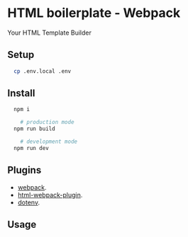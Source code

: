 
# HTML boilerplate - Webpack 

Your HTML Template Builder 

## Setup

```bash
  cp .env.local .env
```

## Install

```bash
  npm i 
```
```bash
    # production mode
  npm run build
```

```bash
    # development mode
  npm run dev
```

## Plugins

 - [webpack](https://github.com/webpack/webpack).
 - [html-webpack-plugin](https://github.com/jantimon/html-webpack-plugin).
 - [dotenv](https://github.com/motdotla/dotenv).


 ## Usage



